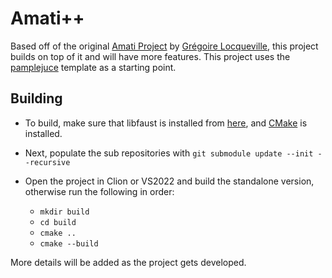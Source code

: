 Amati++
============

Based off of the original [Amati Project](https://github.com/glocq/Amati) by [Grégoire Locqueville](https://github.com/glocq), this project builds on top of it
and will have more features. 
This project uses the [pamplejuce](https://github.com/sudara/pamplejuce) template as a starting point.

Building
--------
- To build, make sure that libfaust is installed from [here](https://faust.grame.fr/downloads/), and [CMake](https://cmake.org/download/) is installed.

- Next, populate the sub repositories with ``git submodule update --init --recursive``

- Open the project in Clion or VS2022 and build the standalone version, otherwise run the following in order:
  -   ``mkdir build``
  -   ``cd build``
  -   ``cmake ..``
  -   ``cmake --build``


More details will be added as the project gets developed.
